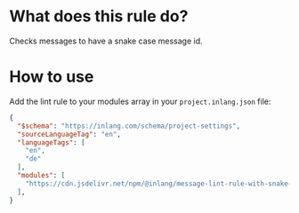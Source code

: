 # What does this rule do?

Checks messages to have a snake case message id.

# How to use

Add the lint rule to your modules array in your `project.inlang.json` file:

```json
{
  "$schema": "https://inlang.com/schema/project-settings",
  "sourceLanguageTag": "en",
  "languageTags": [
    "en",
    "de"
  ],
  "modules": [
    "https://cdn.jsdelivr.net/npm/@inlang/message-lint-rule-with-snake-case-id@latest/dist/index.js"
  ],
}
```
